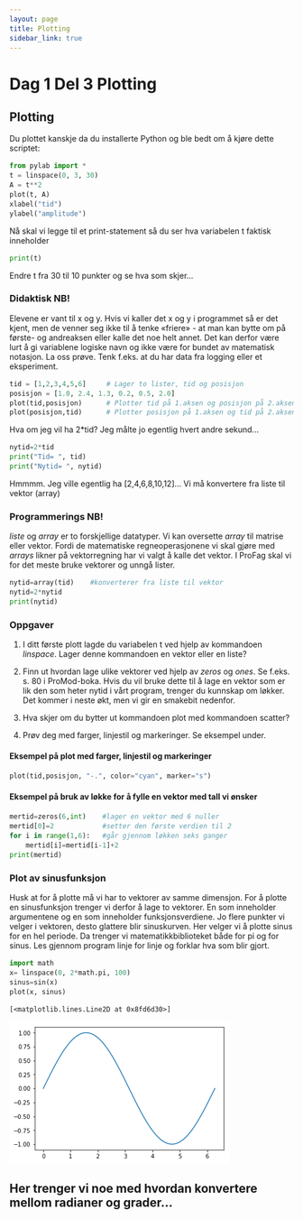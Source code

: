```yaml
---
layout: page
title: Plotting
sidebar_link: true
---
```


# Dag 1 Del 3 Plotting

## Plotting
Du plottet kanskje da du installerte Python og ble bedt om å kjøre dette scriptet: 


```python
from pylab import *
t = linspace(0, 3, 30)
A = t**2
plot(t, A)
xlabel("tid")
ylabel("amplitude")

```

Nå skal vi legge til et print-statement så du ser hva variabelen t faktisk inneholder


```python
print(t)
```

Endre t fra 30 til 10 punkter og se hva som skjer…

### Didaktisk NB!
Elevene er vant til x og y. Hvis vi kaller det x og y i programmet så er det kjent, men de venner seg ikke til å tenke «friere» - at man kan bytte om på første- og andreaksen eller kalle det noe helt annet. Det kan derfor være lurt å gi variablene logiske navn og ikke være for bundet av matematisk notasjon. 
La oss prøve. Tenk f.eks. at du har data fra logging eller et eksperiment.


```python
tid = [1,2,3,4,5,6]     # Lager to lister, tid og posisjon
posisjon = [1.0, 2.4, 1.3, 0.2, 0.5, 2.0]
plot(tid,posisjon)      # Plotter tid på 1.aksen og posisjon på 2.aksen 
plot(posisjon,tid)      # Plotter posisjon på 1.aksen og tid på 2.aksen
```

Hva om jeg vil ha 2*tid? Jeg målte jo egentlig hvert andre sekund…


```python
nytid=2*tid
print("Tid= ", tid)
print("Nytid= ", nytid)
```

Hmmmm. Jeg ville egentlig ha  [2,4,6,8,10,12]…
Vi må konvertere fra liste til vektor (array)

### Programmerings NB! 
*liste* og *array* er to forskjellige datatyper. Vi kan oversette *array* til matrise eller vektor. Fordi de matematiske regneoperasjonene vi skal gjøre med *arrays* likner på vektorregning har vi valgt å kalle det vektor. I ProFag skal vi for det meste bruke vektorer og unngå lister. 



```python
nytid=array(tid)	#konverterer fra liste til vektor
nytid=2*nytid
print(nytid)
```

### Oppgaver
1) I ditt første plott lagde du variabelen t ved hjelp av kommandoen *linspace*. Lager denne kommandoen en vektor eller en liste?

2) Finn ut hvordan lage ulike vektorer ved hjelp av *zeros* og *ones*. Se f.eks. s. 80 i ProMod-boka. Hvis du vil bruke dette til å lage en vektor som er lik den som heter nytid i vårt program, trenger du kunnskap om løkker. Det kommer i neste økt, men vi gir en smakebit nedenfor. 

3) Hva skjer om du bytter ut kommandoen plot med kommandoen scatter?

4) Prøv deg med farger, linjestil og markeringer. Se eksempel under. 

#### Eksempel på plot med farger, linjestil og markeringer


```python
plot(tid,posisjon, "-.", color="cyan", marker="s")
```

#### Eksempel på bruk av løkke for å fylle en vektor med tall vi ønsker


```python
mertid=zeros(6,int)    #lager en vektor med 6 nuller
mertid[0]=2            #setter den første verdien til 2
for i in range(1,6):   #går gjennom løkken seks ganger
    mertid[i]=mertid[i-1]+2
print(mertid)

```

### Plot av sinusfunksjon
Husk at for å plotte må vi har to vektorer av samme dimensjon. 
For å plotte en sinusfunksjon trenger vi derfor å lage to vektorer. En som inneholder argumentene og en som inneholder funksjonsverdiene. Jo flere punkter vi velger i vektoren, desto glattere blir sinuskurven. 
Her velger vi å plotte sinus for en hel periode. Da trenger vi matematikkbiblioteket både for pi og for sinus. 
Les gjennom program linje for linje og forklar hva som blir gjort.


```python
import math
x= linspace(0, 2*math.pi, 100)  
sinus=sin(x)
plot(x, sinus)
```




    [<matplotlib.lines.Line2D at 0x8fd6d30>]




![png](output_15_1.png)


## Her trenger vi noe med hvordan konvertere mellom radianer og grader...
